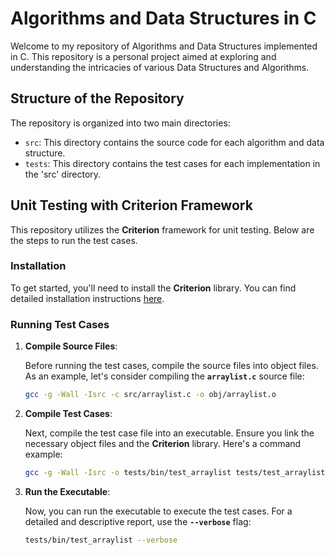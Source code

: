 # Algorithms and Data Structures in C

Welcome to my repository of Algorithms and Data Structures implemented in C. This repository is a personal project aimed at exploring and understanding the intricacies of various Data Structures and Algorithms.

## Structure of the Repository

The repository is organized into two main directories:

- `src`: This directory contains the source code for each algorithm and data structure.
- `tests`: This directory contains the test cases for each implementation in the 'src' directory.

## **Unit Testing with Criterion Framework**

This repository utilizes the **Criterion** framework for unit testing. Below are the steps to run the test cases.

### **Installation**

To get started, you'll need to install the **Criterion** library. You can find detailed installation instructions [here](https://github.com/Snaipe/Criterion).

### **Running Test Cases**

1. **Compile Source Files**:
    
    Before running the test cases, compile the source files into object files. As an example, let's consider compiling the **`arraylist.c`** source file:
    
    ```bash
    gcc -g -Wall -Isrc -c src/arraylist.c -o obj/arraylist.o
    ```
    
2. **Compile Test Cases**:
    
    Next, compile the test case file into an executable. Ensure you link the necessary object files and the **Criterion** library. Here's a command example:
    
    ```bash
    gcc -g -Wall -Isrc -o tests/bin/test_arraylist tests/test_arraylist.c obj/arraylist.o -lcriterion
    
    ```
    
3. **Run the Executable**:
    
    Now, you can run the executable to execute the test cases. For a detailed and descriptive report, use the **`--verbose`** flag:
    
    ```bash
    tests/bin/test_arraylist --verbose
    ```
